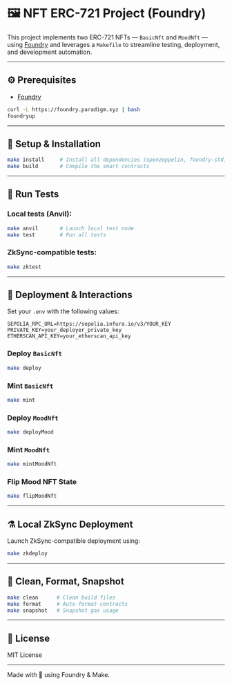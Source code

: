 # 🖼️ NFT ERC-721 Project (Foundry)

This project implements two ERC-721 NFTs — `BasicNft` and `MoodNft` — using [Foundry](https://book.getfoundry.sh/) and leverages a `Makefile` to streamline testing, deployment, and development automation.

---

## ⚙️ Prerequisites

- [Foundry](https://book.getfoundry.sh/getting-started/installation.html)

```bash
curl -L https://foundry.paradigm.xyz | bash
foundryup
````

---

## 🧰 Setup & Installation

```bash
make install     # Install all dependencies (openzeppelin, foundry-std, foundry-devops)
make build       # Compile the smart contracts
```

---

## 🧪 Run Tests

### Local tests (Anvil):

```bash
make anvil       # Launch local test node
make test        # Run all tests
```

### ZkSync-compatible tests:

```bash
make zktest
```

---

## 🚀 Deployment & Interactions

Set your `.env` with the following values:

```env
SEPOLIA_RPC_URL=https://sepolia.infura.io/v3/YOUR_KEY
PRIVATE_KEY=your_deployer_private_key
ETHERSCAN_API_KEY=your_etherscan_api_key
```

### Deploy `BasicNft`

```bash
make deploy
```

### Mint `BasicNft`

```bash
make mint
```

### Deploy `MoodNft`

```bash
make deployMood
```

### Mint `MoodNft`

```bash
make mintMoodNft
```

### Flip Mood NFT State

```bash
make flipMoodNft
```

---

## ⚗️ Local ZkSync Deployment

Launch ZkSync-compatible deployment using:

```bash
make zkdeploy
```

---

## 🧹 Clean, Format, Snapshot

```bash
make clean      # Clean build files
make format     # Auto-format contracts
make snapshot   # Snapshot gas usage
```

---

## 📜 License

MIT License

---

Made with 🦄 using Foundry & Make.
